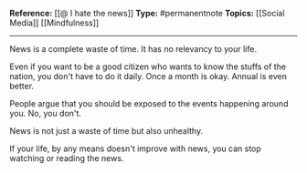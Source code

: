
**Reference:** [[@ I hate the news]]
**Type:** #permanentnote 
**Topics:** [[Social Media]] [[Mindfulness]]

----
News is a complete waste of time. It has no relevancy to your life. 

Even if you want to be a good citizen who wants to know the stuffs of the nation, you don't have to do it daily. Once a month is okay. Annual is even better.

People argue that you should be exposed to the events happening around you. No, you don't.

News is not just a waste of time but also unhealthy. 

If your life, by any means doesn't improve with news, you can stop watching or reading the news.



